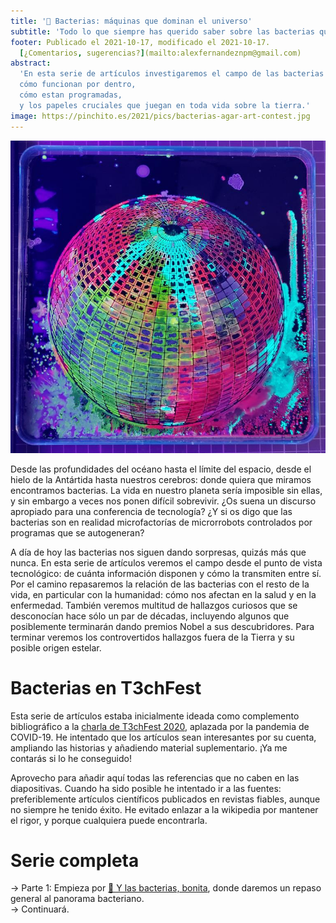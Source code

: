 ```yaml
---
title: '🦠 Bacterias: máquinas que dominan el universo'
subtitle: 'Todo lo que siempre has querido saber sobre las bacterias que nos rodean'
footer: Publicado el 2021-10-17, modificado el 2021-10-17.
  [¿Comentarios, sugerencias?](mailto:alexfernandeznpm@gmail.com)
abstract:
  'En esta serie de artículos investigaremos el campo de las bacterias desde un punto de vista tecnológico:
  cómo funcionan por dentro,
  cómo estan programadas,
  y los papeles cruciales que juegan en toda vida sobre la tierra.'
image: https://pinchito.es/2021/pics/bacterias-agar-art-contest.jpg
---
```


!["Latitudes Leaking Longitudes", obra de Tarah Rhoda para el concurso "Agar Art" de la Sociedad Estadounidense de Microbiología. [Fuente](https://www.nationalgeographic.com/science/2019/11/agar-art-contest-winners-create-gorgeous-art-from-live-bacteria/).](pics/bacterias-agar-art-contest.jpg "Placas de agar multicolor dispuestas en forma de globo terráqueo.")

Desde las profundidades del océano hasta el límite del espacio,
desde el hielo de la Antártida hasta nuestros cerebros:
donde quiera que miramos encontramos bacterias.
La vida en nuestro planeta sería imposible sin ellas,
y sin embargo a veces nos ponen difícil sobrevivir.
¿Os suena un discurso apropiado para una conferencia de tecnología?
¿Y si os digo que las bacterias son en realidad microfactorías de microrrobots controlados por programas que se autogeneran?

A día de hoy las bacterias nos siguen dando sorpresas,
quizás más que nunca.
En esta serie de artículos veremos el campo desde el punto de vista tecnológico:
de cuánta información disponen y cómo la transmiten entre sí.
Por el camino repasaremos la relación de las bacterias con el resto de la vida,
en particular con la humanidad:
cómo nos afectan en la salud y en la enfermedad.
También veremos multitud de hallazgos curiosos que se desconocían hace sólo un par de décadas,
incluyendo algunos que posiblemente terminarán dando premios Nobel a sus descubridores.
Para terminar veremos los controvertidos hallazgos fuera de la Tierra y su posible origen estelar.

# Bacterias en T3chFest

Esta serie de artículos estaba inicialmente ideada como complemento bibliográfico a la
[charla de T3chFest 2020](https://t3chfest.es/2020/),
aplazada por la pandemia de COVID-19.
He intentado que los artículos sean interesantes por su cuenta,
ampliando las historias y añadiendo material suplementario.
¡Ya me contarás si lo he conseguido!

Aprovecho para añadir aquí todas las referencias que no caben en las diapositivas.
Cuando ha sido posible he intentado ir a las fuentes:
preferiblemente artículos científicos publicados en revistas fiables,
aunque no siempre he tenido éxito.
He evitado enlazar a la wikipedia por mantener el rigor,
y porque cualquiera puede encontrarla.

# Serie completa

→ Parte 1: Empieza por [🦠 Y las bacterias, bonita](/2021/bacterias-bonita),
donde daremos un repaso general al panorama bacteriano.  
→ Continuará.  
<!--
* → Parte 2: [Tecnología bacteriana](/2021/bacterias-tecnologia).
* → Parte 3: [El largo camino a la simbiosis](/2021/bacterias-simbiosis).
* → Parte 4: [Enfermedades autoinmunes](/2021/bacterias-autoinmunes).
* → Parte 5: [¿Venimos de las estrellas?](/2021/bacterias-estrellas)
* → Parte 6: [Conclusiones](/2021/bacterias-conclusiones).
-->

